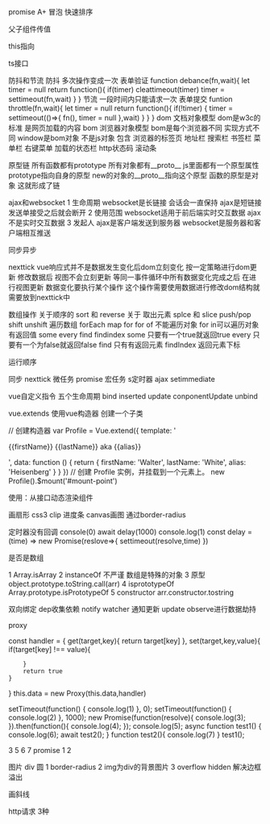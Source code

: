 promise A+
冒泡 快速排序
<!-- 节流防抖 -->
<!-- div水平垂直居中 -->
<!-- vue双向绑定 object.defineProperty 以及 proxy
同步以及异步 -->
父子组件传值
<!-- websocket和ajax区别 -->
<!-- dom bom -->
this指向
<!-- 原型链 作用域 -->
ts接口

防抖和节流
防抖  多次操作变成一次  表单验证
function debance(fn,wait){
    let timer = null
    return function(){
        if(timer) cleattimeout(timer)
        timer = settimeout(fn,wait)
    }
}
节流 一段时间内只能请求一次  表单提交
funtion throttle(fn,wait){
    let timer = null
    return function(){
        if(!timer) {
            timer = settimeout(()=>{
                fn(),
                timer = null
            },wait)
        }
    }
}
dom 文档对象模型 
dom是w3c的标准 
是网页加载的内容
bom 浏览器对象模型
bom是每个浏览器不同 实现方式不同
window是bom对象 不是js对象
包含 浏览器的标签页 地址栏 搜索栏 书签栏 菜单栏
右键菜单
加载的状态栏 http状态码
滚动条


原型链 
所有函数都有prototype
所有对象都有__proto__
js里面都有一个原型属性prototype指向自身的原型 new的对象的__proto__指向这个原型 函数的原型是对象 这就形成了链


ajax和websocket
1 生命周期
websocket是长链接 会话会一直保持 ajax是短链接 发送单接受之后就会断开
2 使用范围
websocket适用于前后端实时交互数据
ajax不是实时交互数据
3 发起人 
ajax是客户端发送到服务器
websocket是服务器和客户端相互推送

同步异步


nexttick
vue响应式并不是数据发生变化后dom立刻变化 按一定策略进行dom更新
修改数据后 视图不会立刻更新 等同一事件循环中所有数据变化完成之后 在进行视图更新
数据变化要执行某个操作 这个操作需要使用数据进行修改dom结构就需要放到nexttick中



数组操作 
关于顺序的 sort 和 reverse
关于 取出元素 splce 和 slice
push/pop shift unshift
遍历数组 forEach map for 
for of 不能遍历对象
for in可以遍历对象
有返回值 some every find findindex 
some  只要有一个true就返回true
every 只要有一个为false就返回false
find  只有有返回元素
findIndex 返回元素下标

运行顺序 

同步 
nexttick
微任务 promise
宏任务 s定时器 ajax
setimmediate

vue自定义指令
五个生命周期 
bind 
inserted 
update 
conponentUpdate 
unbind


vue.extends
使用vue构造器 创建一个子类

 <div id="mount-point"></div>
// 创建构造器
var Profile = Vue.extend({
  template: '<p>{{firstName}} {{lastName}} aka {{alias}}</p>',
  data: function () {
    return {
      firstName: 'Walter',
      lastName: 'White',
      alias: 'Heisenberg'
    }
  }
})
// 创建 Profile 实例，并挂载到一个元素上。
new Profile().$mount('#mount-point')

使用：从接口动态渲染组件 

画扇形 
css3 clip
进度条
canvas画图
通过border-radius


定时器没有回调
console(0)
await delay(1000)
console.log(1)
const delay = (time) => new Promise(reslove=>{
    settimeout(resolve,time)
})



是否是数组

1 Array.isArray
2 instanceOf 不严谨 数组是特殊的对象
3 原型  object.prototype.toString.call(arr)
4 isprototypeOf  Array.prototype.isPrototypeOf
5 constructor  arr.constructor.tostring

双向绑定 
dep收集依赖 notify
watcher 通知更新 update
observe进行数据劫持 

proxy

const handler = {
    get(target,key){
        return target[key]
    },
    set(target,key,value){
        if(target[key] !== value){

        }
        return true
    }
}
this.data = new Proxy(this.data,handler)



setTimeout(function() { 
 console.log(1) 
}, 0); 
setTimeout(function() { 
 console.log(2) 
}, 1000); 
new Promise(function(resolve){ 
 console.log(3); 
}).then(function(){ 
 console.log(4); 
}); 
console.log(5); 
async function test1() { 
 console.log(6); 
 await test2(); 
} 
function test2(){ 
 console.log(7) 
} 
test1();


3 5 6 7  promise  1 2



图片 div 圆
1 border-radius
2 img为div的背景图片
3 overflow hidden 解决边框溢出


画斜线

http请求 3种